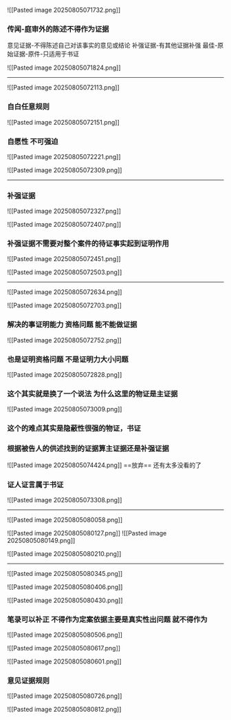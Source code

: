 
![[Pasted image 20250805071732.png]]
### 传闻-庭审外的陈述不得作为证据
意见证据-不得陈述自己对该事实的意见或结论
补强证据-有其他证据补强
最佳-原始证据-原件-只适用于书证

![[Pasted image 20250805071824.png]]

---

![[Pasted image 20250805072113.png]]
### 自白任意规则
![[Pasted image 20250805072151.png]]
### 自愿性 不可强迫
![[Pasted image 20250805072221.png]]

![[Pasted image 20250805072309.png]]

----
### 补强证据
![[Pasted image 20250805072327.png]]

![[Pasted image 20250805072407.png]]

### 补强证据不需要对整个案件的待证事实起到证明作用
![[Pasted image 20250805072451.png]]

![[Pasted image 20250805072503.png]]

---

![[Pasted image 20250805072634.png]]

![[Pasted image 20250805072703.png]]

### 解决的事证明能力 资格问题 能不能做证据
![[Pasted image 20250805072752.png]]
### 也是证明资格问题 不是证明力大小问题
![[Pasted image 20250805072828.png]]

### 这个其实就是换了一个说法 为什么这里的物证是主证据
![[Pasted image 20250805073009.png]]

### 这个的难点其实是隐蔽性很强的物证，书证
### 根据被告人的供述找到的证据算主证据还是补强证据
![[Pasted image 20250805074424.png]]
==放弃== 还有太多没看的了

### 证人证言属于书证
![[Pasted image 20250805073308.png]]

---

![[Pasted image 20250805080058.png]]

![[Pasted image 20250805080127.png]]
![[Pasted image 20250805080149.png]]

![[Pasted image 20250805080210.png]]

---

![[Pasted image 20250805080345.png]]


![[Pasted image 20250805080406.png]]

![[Pasted image 20250805080430.png]]
### 笔录可以补正 不得作为定案依据主要是真实性出问题 就不得作为
![[Pasted image 20250805080506.png]]

![[Pasted image 20250805080617.png]]

![[Pasted image 20250805080601.png]]
### 意见证据规则
![[Pasted image 20250805080726.png]]

![[Pasted image 20250805080812.png]]


